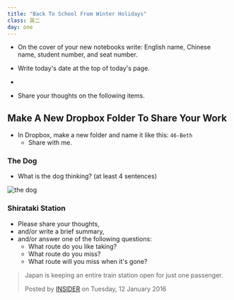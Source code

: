 ```yaml
---
title: "Back To School From Winter Holidays"
class: 英二
day: one
---
```


- On the cover of your new notebooks write: English name, Chinese name, student number, and seat number.

- Write today's date at the top of today's page.
- 
- Share your thoughts on the following items.

## Make A New Dropbox Folder To Share Your Work

- In Dropbox, make a new folder and name it like this: `46-Beth`
	- Share with me.

### The Dog

- What is the dog thinking?
(at least 4 sentences)

![the dog](http://gifrific.com/wp-content/uploads/2015/04/Dog-Stops-Man-Playing-Guitar.gif)

### Shirataki Station

- Please share your thoughts, 
- and/or write a brief summary,
- and/or answer one of the following questions:
	- What route do you like taking?
	- What route do you miss?
	- What route will you miss when it's gone?

<div id="fb-root"></div><script>(function(d, s, id) {  var js, fjs = d.getElementsByTagName(s)[0];  if (d.getElementById(id)) return;  js = d.createElement(s); js.id = id;  js.src = "//connect.facebook.net/en_GB/sdk.js#xfbml=1&version=v2.3";  fjs.parentNode.insertBefore(js, fjs);}(document, 'script', 'facebook-jssdk'));</script><div class="fb-video" data-allowfullscreen="1" data-href="/thisisinsider/videos/vb.1413475698959824/1505866696387390/?type=3"><div class="fb-xfbml-parse-ignore"><blockquote cite="https://www.facebook.com/thisisinsider/videos/1505866696387390/"><a href="https://www.facebook.com/thisisinsider/videos/1505866696387390/"></a><p>Japan is keeping an entire train station open for just one passenger.</p>Posted by <a href="https://www.facebook.com/thisisinsider/">INSIDER</a> on Tuesday, 12 January 2016</blockquote></div></div>

